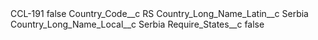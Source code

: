 <?xml version="1.0" encoding="UTF-8"?>
<CustomMetadata xmlns="http://soap.sforce.com/2006/04/metadata" xmlns:xsi="http://www.w3.org/2001/XMLSchema-instance" xmlns:xsd="http://www.w3.org/2001/XMLSchema">
    <label>CCL-191</label>
    <protected>false</protected>
    <values>
        <field>Country_Code__c</field>
        <value xsi:type="xsd:string">RS</value>
    </values>
    <values>
        <field>Country_Long_Name_Latin__c</field>
        <value xsi:type="xsd:string">Serbia</value>
    </values>
    <values>
        <field>Country_Long_Name_Local__c</field>
        <value xsi:type="xsd:string">Serbia</value>
    </values>
    <values>
        <field>Require_States__c</field>
        <value xsi:type="xsd:boolean">false</value>
    </values>
</CustomMetadata>
